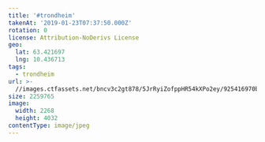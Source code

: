 ```yaml
---
title: '#trondheim'
takenAt: '2019-01-23T07:37:50.000Z'
rotation: 0
license: Attribution-NoDerivs License
geo:
  lat: 63.421697
  lng: 10.436713
tags:
  - trondheim
url: >-
  //images.ctfassets.net/bncv3c2gt878/5JrRyiZofppHR54kXPo2ey/925416970b2b8cd9ab1b6bf8fd06e2b8/trondheim_40230798483_o
size: 2259765
image:
  width: 2268
  height: 4032
contentType: image/jpeg
---
```


